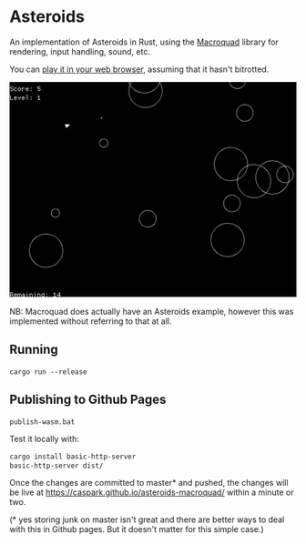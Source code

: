 # Asteroids

An implementation of Asteroids in Rust, using the [Macroquad](https://github.com/not-fl3/macroquad) library for rendering, input handling, sound, etc.

You can [play it in your web browser](https://caspark.github.io/asteroids-macroquad/), assuming that it hasn't bitrotted.

![Screenshot showing Asteroids game](/media/screenshot.png?raw=true "Shot of Asteroids in action")

NB: Macroquad does actually have an Asteroids example, however this was implemented without referring to that at all.

## Running

```
cargo run --release
```

## Publishing to Github Pages

```
publish-wasm.bat
```

Test it locally with:
```
cargo install basic-http-server
basic-http-server dist/
```

Once the changes are committed to master* and pushed, the changes will be live at https://caspark.github.io/asteroids-macroquad/ within a minute or two.

(* yes storing junk on master isn't great and there are better ways to deal with this in Github pages. But it doesn't matter for this simple case.)
